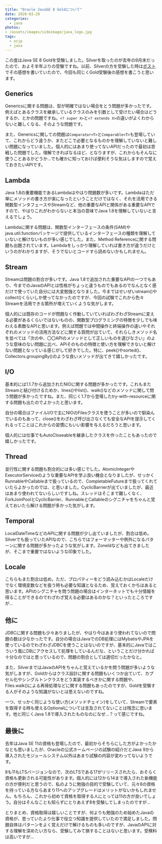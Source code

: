 ```yaml
---
title: "Oracle JavaSE 8 Goldについて"
date: 2020-03-29
categories: 
  - java
photos:
- /assets/images/sideimage/java_logo.jpg
tags:
  - ocjp
  - java
---
```


この度はJava SE 8 Goldを受験しました。Silverを取ったのが去年の9月末だったので、およそ半年ぶりの受験ですね。以前、Silverの方を受験した時は[ポスト](../../../../2019/10/06/java-se-8-silver)でその感想を書いていたので、今回も同じくGold受験後の感想を書こうと思います。

## Generics

Genericsに関する問題は、型が明確ではない場合をとう問題が多かったです。例えばとあるクラスを継承しているクラスのみを引数として受けたい場合はどうするか、とかの問題ですね。`<? super X>`と`<? extends X>`の違いがよくわからないと難しくなる、そのような問題です。

また、Genericsに関しての問題は`Comparator<T>`と`Comparable<T>`も登場していて、これからどう違うか、またどこで必要となるものかを理解していないと難しい問題になっていました。個人的にはあまり使ってないAPIだったので最初は苦戦した問題でした。理解できればなるほど、となりますが、これからもそんなに使うことあるかどうか…でも確かに知っておけば便利そうな気はしますので覚えておきたいAPIです。

## Lambda

Java 1.8の重要機能であるLambdaはやはり問題数が多いです。Lambdaはただ単にメソッドの書き方が楽になったということだけではなく、それを活用できる関数型インタフェースやStreamなど、他の重要なAPIと関係がある重要なAPIですので、やはりこれがわからないと本当の意味でJava 1.8を理解していないと言えるでしょう。

Lambdaに関する問題は、関数型インターフェースの条件(SAM)やjava.util.functionパッケージで提供しているインターフェースの種類を理解していないと解けないものが多い感じでした。また、Method Referenceに関する問題も出題されています。Lambdaをしっかり理解していれば書き方が違うだけというのがわかりますが、そうでないとコードすら読めないかもしれません。

## Stream

Streamは問題の割合が多いです。Java 1.8で追加された重要なAPIの一つでもあり、今までのJavaのAPIとは性格がちょっと違うものでもあるのでなんとなく感だけで使っていた自分には大変勉強となりました。今まではせいぜいstream()やcollect()くらいしか使ってなかったのですが、今回の試験でこれから色々Streamを活用できる箇所が増えていくような気がします。

個人的には既存のコードが問題なく作動していていればわざわざStreamに変える必要があるくらいではないものの、関数型プログラミングの特徴を少しでも味わえる素敵なAPIと思います。例えば問題では中間操作と終端操作の違いやそれぞれのメソッドの活用方法などに関する質問が出ていて、それらしきメソッド名を並べては「次の中、〇〇APIのメソッドとして正しいものを選びなさい」のような意味のない問題に比べ、APIそのものの特徴と使い方を理解できないと解けない問題となっている感じがして好きでした。特に、peek()やsorted()、Collectors.groupingBy()のような良いメソッドが出てきて嬉しかったです。

## I/O

基本的には1.1.7から追加されたNIOに関する問題が多かったです。これもまたStreamと結び付けるためか、lines()やlist()、walk()などのメソッドに関して問う問題が多かったですね。また、同じく1.7から登場したtry-with-resourceに関する問題も出たのでよかったと思います。

自分の場合はファイルI/Oで主にNIOのFilesクラスを使うことが多いので馴染んでいるのもあって、close()をわざわざ呼び出さなくても安全なAPIを提示してくれるってことはこれからの習慣にもいい影響を与えるだろうと思います。

個人的には仕事でもAutoCloseableを継承したクラスを作ったこともあったので嬉しかったです。

## Thread

並行性に関する問題も割合的には多い感じでした。AtomicIntegerやExecutorServiceのような重要なAPIを学ぶ良い機会となりましたが、せっかくRunnableやCallableまで扱っているので、CompletableFutureまで扱ってくれていたらよかったのでは、と思いました。CyclicBarrierが出ていましたが、最近はあまり使われてないらしいですしね。スレッドはそこまで難しくなく、ForkJoinPoolとCyclicBarrier、RunnableとCallableのシグニチャをちゃんと覚えておいたら解ける問題が多かった気がします。

## Temporal

LocalDateTimeなどのAPIに関する問題が少し出ていましたが、割合は低め。Silverでも扱っていたAPIなので、こちらではフォーマッターや例外になるパターンに関する問題が多かったような気がします。ZoneIdなども出てきましたが、そこまで重要ではないような印象でした。

## Locale

こちらもまた割合は低め。ただ、プロパティーをどう読み込むかはLocaleだけでなく環境変数などを扱う時も必要な知識となるため、覚えておくかちはあると思います。APIのシグニチャを問う問題の場合はインターネットでも十分情報を得ることができるのでわざわざ覚える必要はあるのかな？といったところですが…

## 他に

JDBCに関する問題も少々ありましたが、やはり今はあまり使われてないので問題の数は少なかったです。自分の場合はJavaでのDB処理にはMybatisやJPAを使っているのでわざわざJDBCを使うことはないのですが、基本的にJavaではこういう風にDBにアクセスして処理をしているんだな、ということだけ分かれば十分なのではと思っているので、問題の割合としては適切だったかなと。

また、SilverまではJavaのAPIをちゃんと覚えているかを問う問題が多いような気がしますが、Goldからはクラス設計に関する問題もいくつか出ていて、カプセル化やシングルトンクラスをどう実装するべきかに関する問題や、Files.walk()による再帰処理などに関する問題もあったのですが、Goldを受験する人がそのような知識がないとは思えないのですね。

一つ、せっかく同じような使い方(メソッドチェイン)をしていて、Streamで要素を取得する時も使えるOptionalについては言及されてないことは残念に思います。他と同じくJava 1.8で導入されたものなのになぜ…？って感じですね。

## 最後に

去年はJava SE 11の資格も登場したので、最初からそちらにした方がよかったかなとも思いましたが、Oracleの公式ホームページの試験の紹介だとJava 9から導入されたモジュールシステム以外はあまり試験の内容が変わってないようです。

8も11もLTSバージョンなので、次のLTSである17がリリースされたら、おそらく資格も更新される可能性があります。個人的には12から14まで導入された新機能の方が便利だと思うので、私のように勉強の目的で受験していて、元々8の資格を持っている方ならあまり11へのアップグレードはメリットがないかもしれません。もちろん、これから初めて資格を取得する人にとっては11の方が良いでしょう。自分はそんなことも知らずにとりあえず8を受験してしまったのですが…

とりまとめ、資格取得は嬉しいことですが、何よりも勉強のため始めたJavaの資格が、思っていたより仕事で役立つ知識を提供していたので満足しました。問題自体はパターンをよく覚えだけで解けるものも多いのですが、JavaのAPIに対する理解を深めたい方なら、受験してみて損することはないと思います。受検料は高いですが…